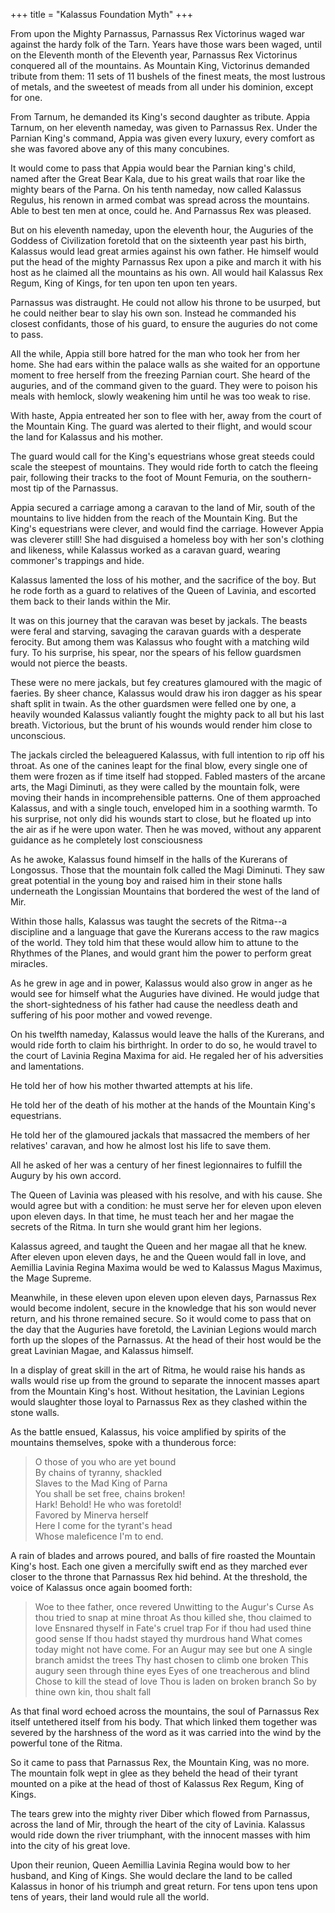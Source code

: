 +++
title = "Kalassus Foundation Myth"
+++

From upon the Mighty Parnassus, Parnassus Rex Victorinus waged war against the hardy
folk of the Tarn. Years have those wars been waged, until on the Eleventh month
of the Eleventh year, Parnassus Rex Victorinus conquered all of the mountains. As
Mountain King, Victorinus demanded tribute from them: 11 sets of 11 bushels of
the finest meats, the most lustrous of metals, and the sweetest of meads from
all under his dominion, except for one.

From Tarnum, he demanded its King's second daughter as tribute. Appia Tarnum, on
her eleventh nameday, was given to Parnassus Rex. Under the Parnian King's
command, Appia was given every luxury, every comfort as she was favored above
any of this many concubines.

It would come to pass that Appia would bear the Parnian king's child, named
after the Great Bear Kala, due to his great wails that roar like the mighty
bears of the Parna. On his tenth nameday, now called Kalassus Regulus, his
renown in armed combat was spread across the mountains. Able to best ten men at
once, could he. And Parnassus Rex was pleased.

But on his eleventh nameday, upon the eleventh hour, the Auguries of the Goddess
of Civilization foretold that on the sixteenth year past his birth, Kalassus
would lead great armies against his own father. He himself would put the head of
the mighty Parnassus Rex upon a pike and march it with his host as he claimed
all the mountains as his own. All would hail Kalassus Rex Regum, King of Kings,
for ten upon ten upon ten years.

Parnassus was distraught. He could not allow his throne to be usurped, but he
could neither bear to slay his own son. Instead he commanded his closest
confidants, those of his guard, to ensure the auguries do not come to pass.

All the while, Appia still bore hatred for the man who took her from her home.
She had ears within the palace walls as she waited for an opportune moment to
free herself from the freezing Parnian court. She heard of the auguries, and of
the command given to the guard. They were to poison his meals with hemlock,
slowly weakening him until he was too weak to rise.

With haste, Appia entreated her son to flee with her, away from the court of the
Mountain King. The guard was alerted to their flight, and would scour the land
for Kalassus and his mother.

The guard would call for the King's equestrians whose great steeds could scale
the steepest of mountains. They would ride forth to catch the fleeing pair,
following their tracks to the foot of Mount Femuria, on the southern-most tip of
the Parnassus.

Appia secured a carriage among a caravan to the land of Mir, south of the
mountains to live hidden from the reach of the Mountain King. But the King's
equestrians were clever, and would find the carriage. However Appia was cleverer
still! She had disguised a homeless boy with her son's clothing and likeness,
while Kalassus worked as a caravan guard, wearing commoner's trappings and hide.

Kalassus lamented the loss of his mother, and the sacrifice of the boy. But he
rode forth as a guard to relatives of the Queen of Lavinia, and escorted them
back to their lands within the Mir.

It was on this journey that the caravan was beset by jackals. The beasts were
feral and starving, savaging the caravan guards with a desperate ferocity. But
among them was Kalassus who fought with a matching wild fury. To his surprise,
his spear, nor the spears of his fellow guardsmen would not pierce the beasts.

These were no mere jackals, but fey creatures glamoured with the magic of
faeries. By sheer chance, Kalassus would draw his iron dagger as his spear shaft
split in twain. As the other guardsmen were felled one by one, a heavily wounded
Kalassus valiantly fought the mighty pack to all but his last breath.
Victorious, but the brunt of his wounds would render him close to unconscious.

The jackals circled the beleaguered Kalassus, with full intention to rip off his
throat. As one of the canines leapt for the final blow, every single one of them
were frozen as if time itself had stopped. Fabled masters of the arcane arts,
the Magi Diminuti, as they were called by the mountain folk, were moving their
hands in incomprehensible patterns. One of them approached Kalassus, and with a
single touch, enveloped him in a soothing warmth. To his surprise, not only did
his wounds start to close, but he floated up into the air as if he were upon
water. Then he was moved, without any apparent guidance as he completely lost
consciousness

As he awoke, Kalassus found himself in the halls of the Kurerans of Longossus.
Those that the mountain folk called the Magi Diminuti. They saw great potential
in the young boy and raised him in their stone halls underneath the Longissian
Mountains that bordered the west of the land of Mir.

Within those halls, Kalassus was taught the secrets of the Ritma--a discipline
and a language that gave the Kurerans access to the raw magics of the world.
They told him that these would allow him to attune to the Rhythmes of the
Planes, and would grant him the power to perform great miracles.

As he grew in age and in power, Kalassus would also grow in anger as he would
see for himself what the Auguries have divined. He would judge that the
short-sightedness of his father had cause the needless death and suffering of
his poor mother and vowed revenge.

On his twelfth nameday, Kalassus would leave the halls of the Kurerans, and
would ride forth to claim his birthright. In order to do so, he would travel to
the court of Lavinia Regina Maxima for aid. He regaled her of his adversities
and lamentations.

He told her of how his mother thwarted attempts at his life.

He told her of the death of his mother at the hands of the Mountain King's
equestrians.

He told her of the glamoured jackals that massacred the members of her
relatives' caravan, and how he almost lost his life to save them.

All he asked of her was a century of her finest legionnaires to fulfill the
Augury by his own accord.

The Queen of Lavinia was pleased with his resolve, and with his cause. She would
agree but with a condition: he must serve her for eleven upon eleven upon eleven
days. In that time, he must teach her and her magae the secrets of the Ritma. In
turn she would grant him her legions.

Kalassus agreed, and taught the Queen and her magae all that he knew. After
eleven upon eleven days, he and the Queen would fall in love, and Aemillia
Lavinia Regina Maxima would be wed to Kalassus Magus Maximus, the Mage Supreme.

Meanwhile, in these eleven upon eleven upon eleven days, Parnassus Rex would
become indolent, secure in the knowledge that his son would never return, and
his throne remained secure. So it would come to pass that on the day that the
Auguries have foretold, the Lavinian Legions would march forth up the slopes of
the Parnassus. At the head of their host would be the great Lavinian Magae, and
Kalassus himself.

In a display of great skill in the art of Ritma, he would raise his hands as
walls would rise up from the ground to separate the innocent masses apart from
the Mountain King's host. Without hesitation, the Lavinian Legions would
slaughter those loyal to Parnassus Rex as they clashed within the stone walls.

As the battle ensued, Kalassus, his voice amplified by spirits of the mountains
themselves, spoke with a thunderous force:

> O those of you who are yet bound  
> By chains of tyranny, shackled  
> Slaves to the Mad King of Parna  
> You shall be set free, chains broken!  
> Hark! Behold! He who was foretold!  
> Favored by Minerva herself  
> Here I come for the tyrant's head  
> Whose maleficence I'm to end.

A rain of blades and arrows poured, and balls of fire roasted the Mountain
King's host. Each one given a mercifully swift end as they marched ever closer
to the throne that Parnassus Rex hid behind. At the threshold, the voice of
Kalassus once again boomed forth:

> Woe to thee father, once revered Unwitting to the Augur's Curse As thou tried
> to snap at mine throat As thou killed she, thou claimed to love Ensnared
> thyself in Fate's cruel trap For if thou had used thine good sense If thou
> hadst stayed thy murdrous hand What comes today might not have come. For an
> Augur may see but one A single branch amidst the trees Thy hast chosen to
> climb one broken This augury seen through thine eyes Eyes of one treacherous
> and blind Chose to kill the stead of love Thou is laden on broken branch So by
> thine own kin, thou shalt fall

As that final word echoed across the mountains, the soul of Parnassus Rex itself
untethered itself from his body. That which linked them together was severed by
the harshness of the word as it was carried into the wind by the powerful tone
of the Ritma.

So it came to pass that Parnassus Rex, the Mountain King, was no more. The
mountain folk wept in glee as they beheld the head of their tyrant mounted on a
pike at the head of thost of Kalassus Rex Regum, King of Kings.

The tears grew into the mighty river Diber which flowed from Parnassus, across
the land of Mir, through the heart of the city of Lavinia. Kalassus would ride
down the river triumphant, with the innocent masses with him into the city of
his great love.

Upon their reunion, Queen Aemillia Lavinia Regina would bow to her husband, and
King of Kings. She would declare the land to be called Kalassus in honor of his
triumph and great return. For tens upon tens upon tens of years, their land
would rule all the world.
